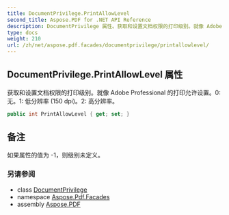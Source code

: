 ```yaml
---
title: DocumentPrivilege.PrintAllowLevel
second_title: Aspose.PDF for .NET API Reference
description: DocumentPrivilege 属性。获取和设置文档权限的打印级别。就像 Adobe Professionals 的打印允许设置。0 无。1 低分辨率 150 dpi。2 高分辨率
type: docs
weight: 210
url: /zh/net/aspose.pdf.facades/documentprivilege/printallowlevel/
---
```

## DocumentPrivilege.PrintAllowLevel 属性

获取和设置文档权限的打印级别。就像 Adobe Professional 的打印允许设置。0: 无。1: 低分辨率 (150 dpi)。2: 高分辨率。

```csharp
public int PrintAllowLevel { get; set; }
```

## 备注

如果属性的值为 -1，则级别未定义。

### 另请参阅

* class [DocumentPrivilege](../)
* namespace [Aspose.Pdf.Facades](../../../aspose.pdf.facades/)
* assembly [Aspose.PDF](../../../)